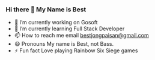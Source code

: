 ### Hi there 👋 My Name is Best

<!--
**bestjongpaisan/bestjongpaisan** is a ✨ _special_ ✨ repository because its `README.md` (this file) appears on your GitHub profile.

Here are some ideas to get you started:-->

- 🔭 I’m currently working on Gosoft
- 🌱 I’m currently learning Full Stack Developer
- 📫 How to reach me email bestjongpaisan@gmail.com
- 😄 Pronouns My name is Best, not Bass.
- ⚡ Fun fact Love playing Rainbow Six Siege games
